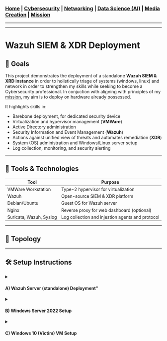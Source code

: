 ### [Home](https://github.com/Komonodrg-portfolio)  | [Cybersecurity](https://github.com/Komonodrg-portfolio/Cybersecurity) | [Networking](https://github.com/Komonodrg-portfolio/Networking) | [Data Science (AI)](https://github.com/Komonodrg-portfolio/AI) | [Media Creation](https://github.com/Komonodrg-portfolio/MediaCreation) | [Mission](https://github.com/Komonodrg-portfolio/Mission/)

---
---

# Wazuh SIEM & XDR Deployment  

## 📌 Goals
This project demonstrates the deployment of a standalone **Wazuh SIEM & XRD instance**  in order to holistically triage of systems (windows, linux) and network in order to strengthen my skills while seeking to become a Cybersecurity professional. In conjuction with aligning with principles of my [mission](https://github.com/Komonodrg-portfolio/Mission/), my aim is to deploy on hardware already possessed.  

It highlights skills in:
- Barebone deployment, for dedicated security device
- Virtualization and hypervisor management (**VMWare**)
- Active Directory administration 
- Security Information and Event Management (**Wazuh**)
- Actions against unified view of threats and automates remediation (**XDR**) 
- System (OS) administration and Windows/Linux server setup  
- Log collection, monitoring, and security alerting

---
## 🧰 Tools & Technologies

| Tool       | Purpose                              |
|------------|--------------------------------------|
| VMWare Workstation | Type-2 hypervisor for virtualization         |
| Wazuh | Open-source SIEM & XDR platform         |
| Debian/Ubuntu    | Guest OS for Wazuh server          |
| Nginx  | Reverse proxy for web dashboard (optional)                      |
| Suricata, Wazuh, Syslog  | Log collection and injestion agents and protocol         |


---

## 📂 Topology

---

## 🛠️  Setup Instructions
<details>
 <summary><h4><b>  A)  Wazuh Server (standalone) Deployment"</b></h4></summary>
  <br> 
This method involves installing Wazuh Server on a standalone PC/Laptop.  This deployment is best to use if you want a dedicated security appliance to monitor and protect your home network.<br>  
<br>
Create a <a href="https://chatgpt.com/s/t_68e1cb99a0088191bb1937e92241f81a" target="_blank">Ventoy USB drive</a> and boot PC/laptop off of a <a href="https://releases.ubuntu.com/jammy/" target="_blank">Ubuntu 22.04 Server.iso</a> file to intiate installation.  Make sure to be on network during installation and eventually after it completes installation, you'll be granted with login instructions and credentials for web gui to access from the browser of another computer on the network:<br>
<br>
<p float="center">
  <img src="images/UbuntuServerSelect.png" width="200" />
  <img src="images/Ventoy.png" width="200" />
  <img src="images/wazuhinstallcomplete.png" width="200" />
          
| VMWare Workstation | Type-2 hypervisor for virtualization         |
| Wazuh | Open-source SIEM & XDR platform         |
| Debian/Ubuntu    | Guest OS for Wazuh server          |
| Nginx  | Reverse proxy for web dashboard (optional)                      |
| Suricata, Wazuh, Syslog  | Log collection and injestion agents and protocol         |
          
</details>

<details>
 <summary><h4><b>  B)  Windows Server 2022 Setup</b></h4></summary>
  <br> 
This is intial setup of Windows Server 2022 from within VMWare. <br>  
<br>

 <p align="left">
  <img src="images/Server1.png" width="800" /><br>
<br>

```
1) Change server name
   └─ Computer Name > click "Change..." > Enter new name > OK > Restart

2) Enable Remote Desktop (allowing vulnerability for extra log generation/events from within cyber range)
   └─ Remote Desktop > select "Allow remote connections to this computer"

3) Disable IPv6 while and setup static IP address & DNS for server
   └─ Ethernet0 > right click on network adapter, select "Properties" > uncheck "IPv6" >
      select IPv4 > Set up static IP & DNS servers

4) Change Time Zone
   └─ "Change time zone..." > select appropriately
```
</details>

<details>
 <summary><h4><b>  C)  Windows 10 (Victim) VM Setup</b></h4></summary>
  <br> 
<h4> Enable Powershell Logging </h4>  

 <p align="left">
  <img src="images/WIn1.png" width="800" /><br>

```
Startup gpedit.msc > Computer Configuration > Administrative Templates > Windows Powershell
   └─ Enable Module Logging, click "Show" and enter "*" wildcard to encompass all modules
   └─ Enable Powershell Transcription, placing a check for include invocation headers (timestamps)
   └─ Enable Script Block Logging DON'T enable invocation headers
```
<h4> Enable Firewall (Defender) Logging </h4> 

<p align="left">
  <img src="images/Win2.png" width="800" /><br>

```
1) Startup gpedit.msc > Computer Configuration > Windows Settings > Windows Firewall w/ Advanced Security
   > Windows Defender Firewall Properties
2) Turn on Firewall, blocking inbound connections, allowing outbound connections
3) Do the same for Private & Public Profiles
4) Customize...
5) Remove check to enable Logs, select "Yes" for Log dropped packets & successful connections
6) ...Do the same on Private and Public Profiles
```
<h4> Enable SYSMON & OSQuery Logging </h4> 
<br>

1) Download [Sysmon](https://learn.microsoft.com/en-us/sysinternals/downloads/sysmon) and extract it to C:/Program Files/Sysmon folder<br>
2) Download [Olaf Hartong](https://github.com/olafhartong/sysmon-modular) sysmon configuration file and extract contents to C:/Program Files/Sysmon folder<br>

<p align="left">
  <img src="images/Win3.png" width="500" /><br>

3) From CMD (administrative), navigate to C:/Program Files/Sysmon folder & run, which installs sysmon with olaf config file:
```
cd C:\Program Files\Sysmon
sysmon64.exe -i sysmonconfig.xml
```
4) Verify successful Sysmon installation and running via `services.msc` & `Event Viewer (Windows Logs > Application and Service Logs > Microsoft > Windows > Sysmon)`:

<p align="left">
  <img src="images/Win4.png" width="950" /><br>

<p align="left">
  <img src="images/Win8.png" width="950" /><br>

5) Download & Install [OSquery](https://osquery.io/downloads/official/5.19.0) for windows, select latest stable version & run installation.  Confirm successful installation:

<p align="left">
  <img src="images/Win6.png" width="950" /><br>
   
<h4> Install Wazuh Agent </h4>

```
From within Windows VM, navigate to Wazuh server > Select "Deploy New Agent"
    └─ Select "Windows"
    └─ Put in Wazuh IP address in "Assign a server address" field
    └─ Enter Hostname for Win VM in "Assign an agent name field"
    └─ Copy command from "4) Run the following commands to download and install the agent" field
       and enter command into a Powershell (administrative) shell
    └─ Start agent by issuing command "NET START Wazuh"
    └─ Confirm injestion of logs from within Wazuh server (gui)
```
<p align="left">
  <img src="images/Wazuh.png" width="950" /><br>


